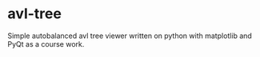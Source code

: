 # avl-tree 
Simple autobalanced avl tree viewer written on python with matplotlib and PyQt as a course work.
